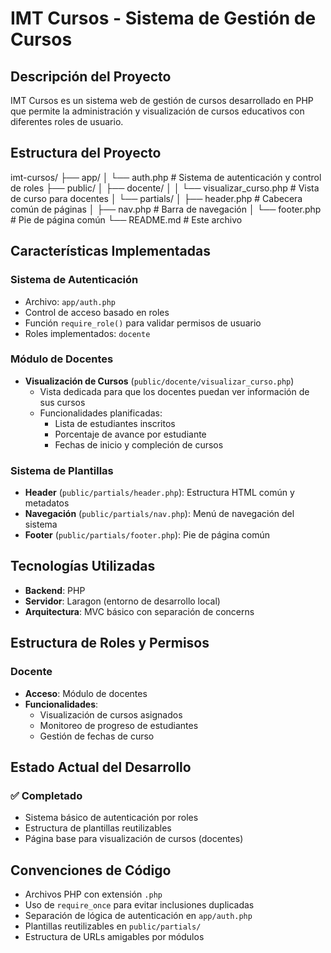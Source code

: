 # IMT Cursos - Sistema de Gestión de Cursos

## Descripción del Proyecto

IMT Cursos es un sistema web de gestión de cursos desarrollado en PHP que permite la administración y visualización de cursos educativos con diferentes roles de usuario.

## Estructura del Proyecto

imt-cursos/
├── app/
│   └── auth.php                 # Sistema de autenticación y control de roles
├── public/
│   ├── docente/
│   │   └── visualizar_curso.php # Vista de curso para docentes
│   └── partials/
│       ├── header.php           # Cabecera común de páginas
│       ├── nav.php              # Barra de navegación
│       └── footer.php           # Pie de página común
└── README.md                    # Este archivo

## Características Implementadas

### Sistema de Autenticación
- Archivo: `app/auth.php`
- Control de acceso basado en roles
- Función `require_role()` para validar permisos de usuario
- Roles implementados: `docente`

### Módulo de Docentes
- **Visualización de Cursos** (`public/docente/visualizar_curso.php`)
  - Vista dedicada para que los docentes puedan ver información de sus cursos
  - Funcionalidades planificadas:
    - Lista de estudiantes inscritos
    - Porcentaje de avance por estudiante
    - Fechas de inicio y compleción de cursos

### Sistema de Plantillas
- **Header** (`public/partials/header.php`): Estructura HTML común y metadatos
- **Navegación** (`public/partials/nav.php`): Menú de navegación del sistema
- **Footer** (`public/partials/footer.php`): Pie de página común

## Tecnologías Utilizadas

- **Backend**: PHP
- **Servidor**: Laragon (entorno de desarrollo local)
- **Arquitectura**: MVC básico con separación de concerns


## Estructura de Roles y Permisos

### Docente
- **Acceso**: Módulo de docentes
- **Funcionalidades**:
  - Visualización de cursos asignados
  - Monitoreo de progreso de estudiantes
  - Gestión de fechas de curso

## Estado Actual del Desarrollo

### ✅ Completado
- Sistema básico de autenticación por roles
- Estructura de plantillas reutilizables
- Página base para visualización de cursos (docentes)


## Convenciones de Código

- Archivos PHP con extensión `.php`
- Uso de `require_once` para evitar inclusiones duplicadas
- Separación de lógica de autenticación en `app/auth.php`
- Plantillas reutilizables en `public/partials/`
- Estructura de URLs amigables por módulos
